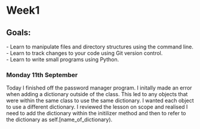 <h1>Week1</h1>

<h2>Goals:</h2>
- Learn to manipulate files and directory structures using the command line.<br>
- Learn to track changes to your code using Git version control.<br>
- Learn to write small programs using Python.<br>

<h3>Monday 11th September</h3>

Today I finished off the password manager program. I initally made an error when adding a dictionary outside of the class. This led to any objects that were within the same class to use the same dictionary. I wanted each object to use a different dictionary. I reviewed the lesson on scope and realised I need to add the dictionary within the initilizer method and then to refer to the dictionary as self.[name_of_dictionary).  
